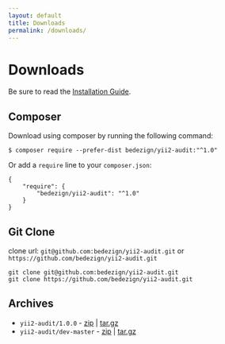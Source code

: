 ```yaml
---
layout: default
title: Downloads
permalink: /downloads/
---
```


# Downloads

Be sure to read the [Installation Guide](../docs/installation/).

## Composer

Download using composer by running the following command:

```
$ composer require --prefer-dist bedezign/yii2-audit:"^1.0"
```

Or add a `require` line to your `composer.json`: 

```
{
    "require": {
        "bedezign/yii2-audit": "^1.0"
    }
}
```

## Git Clone

clone url: `git@github.com:bedezign/yii2-audit.git` or `https://github.com/bedezign/yii2-audit.git`

```
git clone git@github.com:bedezign/yii2-audit.git
git clone https://github.com/bedezign/yii2-audit.git
```

## Archives

* `yii2-audit/1.0.0` - [zip](https://github.com/bedezign/yii2-audit/archive/1.0.0.tar.gz) | [tar.gz](https://github.com/bedezign/yii2-audit/archive/1.0.0.tar.gz)
* `yii2-audit/dev-master` - [zip](https://github.com/bedezign/yii2-audit/archive/master.zip) | [tar.gz](https://github.com/bedezign/yii2-audit/archive/master.tar.gz)

